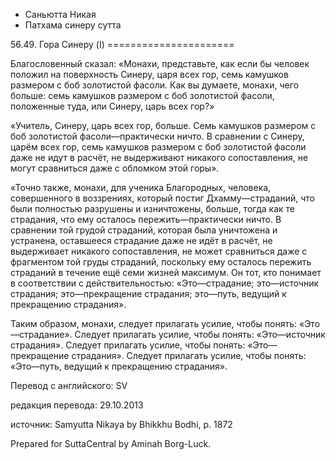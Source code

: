 









* Саньютта Никая
* Патхама синеру сутта


56\.49\. Гора Синеру \(I\)
\=\=\=\=\=\=\=\=\=\=\=\=\=\=\=\=\=\=\=\=\=\=



Благословенный сказал: «Монахи, представьте, как если бы человек положил на поверхность Синеру, царя всех гор, семь камушков размером с боб золотистой фасоли\. Как вы думаете, монахи, чего больше: семь камушков размером с боб золотистой фасоли, положенные туда, или Синеру, царь всех гор?»


«Учитель, Синеру, царь всех гор, больше\. Семь камушков размером с боб золотистой фасоли—практически ничто\. В сравнении с Синеру, царём всех гор, семь камушков размером с боб золотистой фасоли даже не идут в расчёт, не выдерживают никакого сопоставления, не могут сравниться даже с обломком этой горы»\.


«Точно также, монахи, для ученика Благородных, человека, совершенного в воззрениях, который постиг Дхамму—страданий, что были полностью разрушены и изничтожены, больше, тогда как те страдания, что ему осталось пережить—практически ничто\. В сравнении той грудой страданий, которая была уничтожена и устранена, оставшееся страдание даже не идёт в расчёт, не выдерживает никакого сопоставления, не может сравниться даже с фрагментом той груды страданий, поскольку ему осталось пережить страданий в течение ещё семи жизней максимум\. Он тот, кто понимает в соответствии с действительностью: «Это—страдание; это—источник страдания; это—прекращение страдания; это—путь, ведущий к прекращению страдания»\.


Таким образом, монахи, следует прилагать усилие, чтобы понять: «Это—страдание»\. Следует прилагать усилие, чтобы понять: «Это—источник страдания»\. Следует прилагать усилие, чтобы понять: «Это—прекращение страдания»\. Следует прилагать усилие, чтобы понять: «Это—путь, ведущий к прекращению страдания»\.



Перевод с английского: SV


редакция перевода: 29\.10\.2013


источник: Samyutta Nikaya by Bhikkhu Bodhi, p\. 1872


Prepared for SuttaCentral by Aminah Borg\-Luck\.






